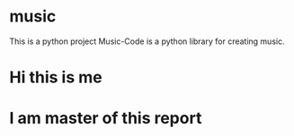 # music
This is a python project
Music-Code is a python library for creating music.
# Hi this is me
# I am master of this report

